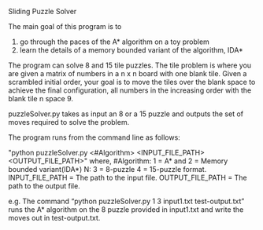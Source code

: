 Sliding Puzzle Solver

The main goal of this program is to 

1) go through the paces of the A* algorithm on a  toy problem
2) learn the details of a memory bounded variant of the algorithm, IDA*

The program can solve 8 and 15 tile puzzles.  The tile problem is where you are given a matrix of numbers in a  n x n  board  with one blank tile. Given a scrambled initial order, your goal is to move the tiles over the blank space to achieve the final configuration, all numbers in the increasing order with the blank tile n space 9.

puzzleSolver.py takes as input an 8 or a 15 puzzle and outputs the set of moves required to solve the problem. 
 
The program runs from the command line as follows: 
 
"python puzzleSolver.py <#Algorithm> <N> <INPUT_FILE_PATH> <OUTPUT_FILE_PATH>"
where, 
 #Algorithm: 1 = A* and 2 = Memory bounded variant(IDA*) 
N: 3 = 8-puzzle 4 = 15-puzzle format. 
INPUT_FILE_PATH = The path to the input file. 
OUTPUT_FILE_PATH = The path to the output file. 
 
e.g. The command “python puzzleSolver.py 1 3 input1.txt test-output.txt”  runs 
the A* algorithm on the 8 puzzle provided in input1.txt and write the moves out in 
test-output.txt. 
